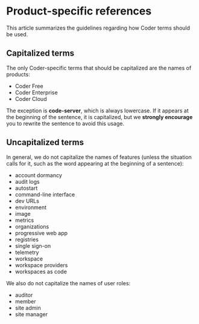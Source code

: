 # Product-specific references

This article summarizes the guidelines regarding how Coder terms should be used.

## Capitalized terms

The only Coder-specific terms that should be capitalized are the names of
products:

- Coder Free
- Coder Enterprise
- Coder Cloud

The exception is **code-server**, which is always lowercase. If it appears at the
beginning of the sentence, it is capitalized, but we **strongly encourage** you to
rewrite the sentence to avoid this usage.

## Uncapitalized terms

In general, we do not capitalize the names of features (unless the situation calls for it,
such as the word appearing at the beginning of a sentence):

- account dormancy
- audit logs
- autostart
- command-line interface
- dev URLs
- environment
- image
- metrics
- organizations
- progressive web app
- registries
- single sign-on
- telemetry
- workspace
- workspace providers
- workspaces as code

We also do not capitalize the names of user roles:

- auditor
- member
- site admin
- site manager
